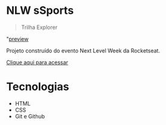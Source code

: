 # NLW sSports

> Trilha Explorer

"[preview](./.github/preview.png)

Projeto construído do evento Next Level Week da Rocketseat.

[Clique aqui para acessar](https://lucas-p00.github.io/Maratona-NLW-Explorer)

# Tecnologias

- HTML
- CSS
- Git e Github
